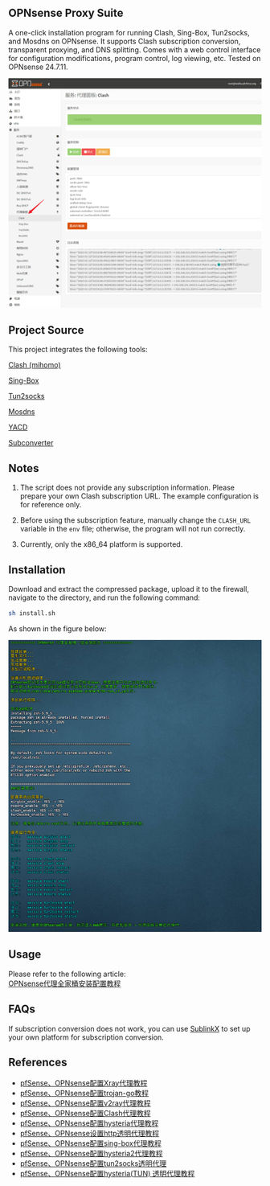 ## OPNsense Proxy Suite
A one-click installation program for running Clash, Sing-Box, Tun2socks, and Mosdns on OPNsense. It supports Clash subscription conversion, transparent proxying, and DNS splitting. Comes with a web control interface for configuration modifications, program control, log viewing, etc. Tested on OPNsense 24.7.11.

![](images/01.png)

## Project Source
This project integrates the following tools:

[Clash (mihomo)](https://github.com/MetaCubeX/mihomo/releases) 

[Sing-Box](https://github.com/SagerNet/sing-box) 

[Tun2socks](https://github.com/xjasonlyu/tun2socks) 

[Mosdns](https://github.com/IrineSistiana/mosdns) 

[YACD](https://github.com/haishanh/yacd) 

[Subconverter](https://github.com/tindy2013/subconverter)


## Notes
1. The script does not provide any subscription information. Please prepare your own Clash subscription URL. The example configuration is for reference only.

2. Before using the subscription feature, manually change the `CLASH_URL` variable in the `env` file; otherwise, the program will not run correctly.

3. Currently, only the x86_64 platform is supported.

## Installation
Download and extract the compressed package, upload it to the firewall, navigate to the directory, and run the following command:

```bash
sh install.sh
```

As shown in the figure below:  

![](images/02.png)

## Usage
Please refer to the following article:  
[OPNsense代理全家桶安装配置教程](https://pfchina.org/?p=14148)

## FAQs
If subscription conversion does not work, you can use [SublinkX](https://github.com/gooaclok819/sublinkX) to set up your own platform for subscription conversion.

## References
- [pfSense、OPNsense配置Xray代理教程](https://pfchina.org/?p=13013)  
- [pfSense、OPNsense配置trojan-go教程](https://pfchina.org/?p=9885)  
- [pfSense、OPNsense配置v2ray代理教程](https://pfchina.org/?p=4032)  
- [pfSense、OPNsense配置Clash代理教程](https://pfchina.org/?p=10526)  
- [pfSense、OPNsense配置hysteria代理教程](https://pfchina.org/?p=9524)  
- [pfSense、OPNsense设置http透明代理教程](https://pfchina.org/?p=13572)  
- [pfSense、OPNsense配置sing-box代理教程](https://pfchina.org/?p=12933)  
- [pfSense、OPNsense配置hysteria2代理教程](https://pfchina.org/?p=13065)  
- [pfSense、OPNsense配置tun2socks透明代理](https://pfchina.org/?p=13437)  
- [pfSense、OPNsense配置hysteria(TUN) 透明代理教程](https://pfchina.org/?p=13480)

